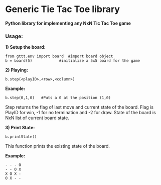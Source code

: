 # Generic Tie Tac Toe library
**Python library for implementing any NxN Tic Tac Toe game**
### Usage:

**1) Setup the board:**

    from gttt.env import board	#import board object
    b = board(5)			#initialize a 5x5 board for the game

**2) Playing:**

    b.step(<playID>,<row>,<column>)

**Example:**

    b.step(0,1,0) 	#Puts a 0 at the position (1,0)
Step returns the flag of last move and current state of the board.
Flag is PlayID for win, -1 for no termination and -2 for draw. State of the board is NxN list of current board state.

 **3) Print State:**
 

    b.printState()
This function prints the existing state of the board.

**Example:**

    - - - O
    - - O X
    X O X -
    O X - -

